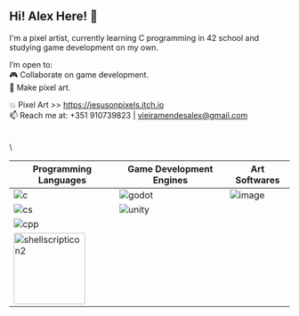 ## Hi! Alex Here! :punch:

I'm a pixel artist, currently learning C programming in 42 school and studying game development on my own.

I’m open to:\
      :video_game: Collaborate on game development. \
      :art: Make pixel art.

:collision: Pixel Art >> https://jesusonpixels.itch.io
\
📫 Reach me at: +351 910739823 | vieiramendesalex@gmail.com
\
\
\
\

| Programming Languages | Game Development Engines | Art Softwares |
|-----------------------|--------------------------|---------------|
|![c](https://github.com/user-attachments/assets/e5fd264b-1b82-4757-8e7e-0895c71575b8)|![godot](https://github.com/user-attachments/assets/54590264-9105-4a86-8258-5c5461817cd2)|![image](https://github.com/user-attachments/assets/486d85c4-5989-452c-b355-c28ed34aebbf)|
|![cs](https://github.com/user-attachments/assets/56b3732b-05d9-41f4-a53f-992d4bcf7ddb)|![unity](https://github.com/user-attachments/assets/bd37344a-5361-4a93-99d8-2ac288b6af82)|
|![cpp](https://github.com/user-attachments/assets/ba1c910a-0526-4021-b430-d79644a07c9e)|
|<img width="128" height="128" alt="shellscripticon2" src="https://github.com/user-attachments/assets/ed6603fc-c06d-457e-8dc9-208b64bb8845" />|
